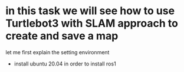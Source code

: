 # in this task we will see how to use Turtlebot3 with SLAM approach to create and save a map

let me first explain the setting environment 
* install ubuntu 20.04 in order to install ros1
